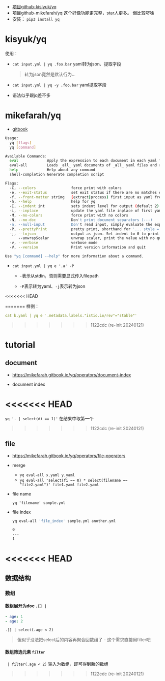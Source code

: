
* [项目github-kislyuk/yq](https://github.com/kislyuk/yq)
* [项目github-mikefarah/yq](https://github.com/mikefarah/yq) 这个好像功能更完整，star人更多。 但比较啰嗦
* 安装： `pip3 install yq`



# kisyuk/yq


使用：
* `cat input.yml | yq .foo.bar`  yaml转为json、提取字段
  
  > 转为json竟然是默认行为...
* `cat input.yml | yq -y .foo.bar` yaml提取字段
* 语法似乎跟jq差不多  



# mikefarah/yq

* [gitbook](https://mikefarah.gitbook.io/yq/)



```sh
Usage:
  yq [flags]
  yq [command]

Available Commands:
  eval             Apply the expression to each document in each yaml file in sequence
  eval-all         Loads _all_ yaml documents of _all_ yaml files and runs expression once
  help             Help about any command
  shell-completion Generate completion script

Flags:
  -C, --colors                force print with colors
  -e, --exit-status           set exit status if there are no matches or null or false is returned
  -f, --front-matter string   (extract|process) first input as yaml front-matter. Extract will pull out the yaml content, process will run the expression against the yaml content, leaving the remaining data intact
  -h, --help                  help for yq
  -I, --indent int            sets indent level for output (default 2)
  -i, --inplace               update the yaml file inplace of first yaml file given.
  -M, --no-colors             force print with no colors
  -N, --no-doc                Don't print document separators (---)
  -n, --null-input            Don't read input, simply evaluate the expression given. Useful for creating yaml docs from scratch.
  -P, --prettyPrint           pretty print, shorthand for '... style = ""'
  -j, --tojson                output as json. Set indent to 0 to print json in one line.
      --unwrapScalar          unwrap scalar, print the value with no quotes, colors or comments (default true)
  -v, --verbose               verbose mode
  -V, --version               Print version information and quit

Use "yq [command] --help" for more information about a command.
```





* `cat input.yml | yq e '.a' -P`

  * `-`表示从stdin，否则需要显式传入filepath

  * `-P`表示转为yaml、`-j`表示转为json

<<<<<<< HEAD
    
=======
  样例：
  
  ```yaml
  cat b.yaml | yq e '.metadata.labels."istio.io/rev"="stable"'
  ```
  
  
>>>>>>> 1122cdc (re-init 20240121)



# tutorial



## document



* https://mikefarah.gitbook.io/yq/operators/document-index



* document index

<<<<<<< HEAD
=======
  `yq '. | select(di == 1)'` 在结果中取第一个

>>>>>>> 1122cdc (re-init 20240121)


## file



* https://mikefarah.gitbook.io/yq/operators/file-operators



* merge

  * `yq eval-all x.yaml y.yaml`
  * `yq eval-all 'select(fi == 0) * select(filename == "file2.yaml")' file1.yaml file2.yaml`

* file name

  `yq 'filename' sample.yml`

* file index

  ```sh
  yq eval-all 'file_index' sample.yml another.yml
  
  0
  ---
  1
  ```

  





<<<<<<< HEAD
=======
## 数据结构



### 数组



#### 数组展开为doc `.[] | `



```yaml
- age: 1
- age: 2
```



`.[] | select(.age < 2) `



> 但似乎没法把select后的内容再聚合回数组了 - 这个需求直接用filter吧



#### 数组筛选元素 `filter`



` | filter(.age < 2)` 输入为数组，即可得到新的数组





>>>>>>> 1122cdc (re-init 20240121)









